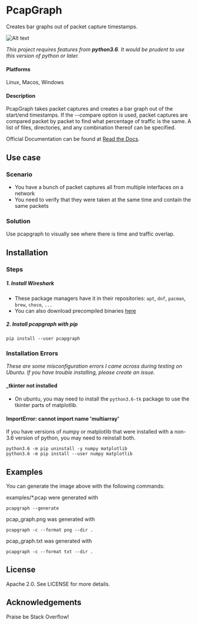 # PcapGraph
Creates bar graphs out of packet capture timestamps.

![Alt text](https://github.com/pocc/pcapgraph/blob/master/examples/pcap_graph.png?raw=true "An example graph.")

*This project requires features from **python3.6**. It would be prudent to use 
this version of python or later.*

#### Platforms
Linux, Macos, Windows

#### Description
PcapGraph takes packet captures and creates a bar graph out of the start/end
timestamps. If the --compare option is used, packet captures are compared 
packet by packet to find what percentage of traffic is the same. A list of 
files, directories, and any combination thereof can be specified.

Official Documentation can be found at 
[Read the Docs](https://pcapgraph.readthedocs.io/en/latest/).
## Use case
### Scenario
* You have a bunch of packet captures all from multiple interfaces on a 
network
* You need to verify that they were taken at the same time and contain the 
same packets 
 
### Solution
Use pcapgraph to visually see where there is time and traffic overlap.

## Installation
### Steps
##### 1. Install Wireshark
* These package managers have it in their repositories:
`apt`, `dnf`, `pacman`, `brew`, `choco`, `...`
* You can also download precompiled binaries [here](https://www.wireshark.org/download.html)

##### 2. Install pcapgraph with pip
    pip install --user pcapgraph

### Installation Errors
*These are some misconfiguration errors I came across during testing on Ubuntu.
 If you have trouble installing, please create an issue.*
#### _tkinter not installed
* On ubuntu, you may need to install the `python3.6-tk` package to 
use the tkinter parts of matplotlib.

#### ImportError: cannot import name 'multiarray'
If you have versions of numpy or matplotlib that were installed with a 
non-3.6 version of python, you may need to reinstall both.

    python3.6 -m pip uninstall -y numpy matplotlib
    python3.6 -m pip install --user numpy matplotlib

## Examples
You can generate the image above with the following commands:

examples/*.pcap were generated with 

    pcapgraph --generate

pcap_graph.png was generated with 

    pcapgraph -c --format png --dir .

pcap_graph.txt was generated with 

    pcapgraph -c --format txt --dir .

## License
Apache 2.0. See LICENSE for more details.

## Acknowledgements
Praise be Stack Overflow!